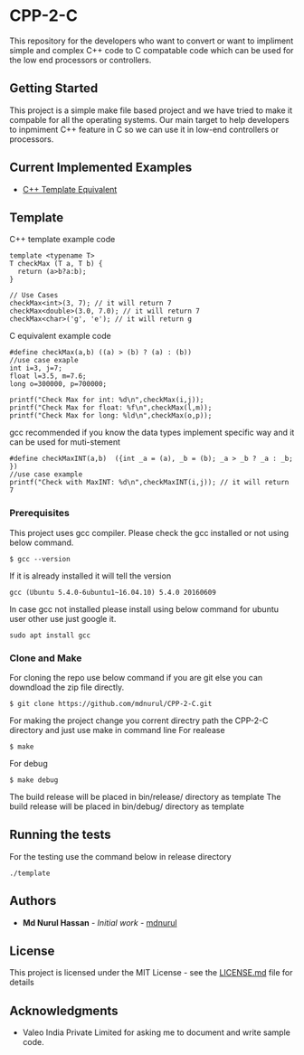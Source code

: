 # CPP-2-C
This repository for the developers who want to convert or want to impliment simple and complex C++ code to C compatable code which can be used for the low end processors or controllers.

## Getting Started
This project is a simple make file based project and we have tried to make it compable for all the operating systems. Our main target to help developers to inpmiment C++ feature in C so we can use it in low-end controllers or processors.

## Current Implemented Examples
- [C++ Template Equivalent](#Template)
 

## Template
C++ template example code
```
template <typename T>
T checkMax (T a, T b) {
  return (a>b?a:b);
}

// Use Cases
checkMax<int>(3, 7); // it will return 7
checkMax<double>(3.0, 7.0); // it will return 7
checkMax<char>('g', 'e'); // it will return g
```
C equivalent example code
```
#define checkMax(a,b) ((a) > (b) ? (a) : (b))
//use case exaple
int i=3, j=7;
float l=3.5, m=7.6;
long o=300000, p=700000;

printf("Check Max for int: %d\n",checkMax(i,j));
printf("Check Max for float: %f\n",checkMax(l,m));
printf("Check Max for long: %ld\n",checkMax(o,p));
```

gcc recommended if you know the data types implement specific way and it can be used for muti-stement 
```
#define checkMaxINT(a,b)  ({int _a = (a), _b = (b); _a > _b ? _a : _b; })
//use case example
printf("Check with MaxINT: %d\n",checkMaxINT(i,j)); // it will return 7
```


### Prerequisites

This project uses gcc compiler. Please check the gcc installed or not using below command.

```
$ gcc --version
```
If it is already installed it will tell the version
```
gcc (Ubuntu 5.4.0-6ubuntu1~16.04.10) 5.4.0 20160609
```
In case gcc not installed please install using below command for ubuntu user other use just google it.
```
sudo apt install gcc
```

### Clone and Make

For cloning the repo use below command if you are git else you can downdload the zip file directly.

```
$ git clone https://github.com/mdnurul/CPP-2-C.git
```
For making the project change you corrent directry path the CPP-2-C directory and just use make in command line
For realease
```
$ make
```
For debug
```
$ make debug
```
The build release will be placed in bin/release/ directory as template
The build release will be placed in bin/debug/ directory as template

## Running the tests
For the testing use the command below in release directory

```
./template
```


## Authors

* **Md Nurul Hassan** - *Initial work* - [mdnurul](https://github.com/mdnurul)

## License

This project is licensed under the MIT License - see the [LICENSE.md](LICENSE.md) file for details

## Acknowledgments

* Valeo India Private Limited for asking me to document and write sample code. 

